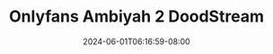 --- 
title: "Onlyfans Ambiyah 2  DoodStream"
description: "    Onlyfans Ambiyah 2  DoodStream gratis   new"
date: 2024-06-01T06:16:59-08:00
file_code: "98v6dslt5coo"
draft: false
cover: "bvup0pt6e3it242v.jpg"
tags: ["Onlyfans", "Ambiyah", "DoodStream", "bokep-indo", "bokep-viral", "bokep-ig"]
length: 184
fld_id: "1235736"
foldername: "ambiyah 40;141;"
categories: ["ambiyah 40;141;"]
views: 68
---